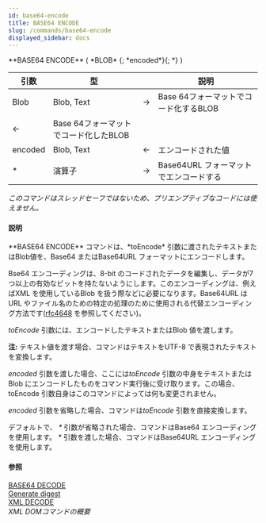 ```yaml
---
id: base64-encode
title: BASE64 ENCODE
slug: /commands/base64-encode
displayed_sidebar: docs
---
```


<!--REF #_command_.BASE64 ENCODE.Syntax-->**BASE64 ENCODE** ( *BLOB* {; *encoded*}{; *} )<!-- END REF-->
<!--REF #_command_.BASE64 ENCODE.Params-->
| 引数 | 型 |  | 説明 |
| --- | --- | --- | --- |
| Blob | Blob, Text | &#8594;  | Base 64フォーマットでコード化するBLOB |
| &#8592; | Base 64フォーマットでコード化したBLOB |
| encoded | Blob, Text | &#8592; | エンコードされた値 |
| * | 演算子 | &#8594;  | Base64URL フォーマットでエンコードする |

<!-- END REF-->

*このコマンドはスレッドセーフではないため、プリエンプティブなコードには使えません。*


#### 説明 

<!--REF #_command_.BASE64 ENCODE.Summary-->**BASE64 ENCODE** コマンドは、*toEncode* 引数に渡されたテキストまたはBlob値を、Base64 またはBase64URL フォーマットにエンコードします。<!-- END REF--> 

Bse64 エンコーディングは、8-bit のコードされたデータを編集し、データが7つ以上の有効なビットを持たないようにします。このエンコーディングは、例えばXML を使用しているBlob を扱う際などに必要になります。Base64URL はURL やファイル名のための特定の処理のために使用される代替エンコーディング方法です([rfc4648](https://tools.ietf.org/html/rfc4648#section-5) を参照してください)。

*toEncode* 引数には、エンコードしたテキストまたはBlob 値を渡します。

**注:** テキスト値を渡す場合、コマンドはテキストをUTF-8 で表現されたテキストを変換します。

*encoded* 引数を渡した場合、ここには*toEncode* 引数の中身をテキストまたはBlob にエンコードしたものをコマンド実行後に受け取ります。この場合、toEncode 引数自身はこのコマンドによっては何も変更されません。

*encoded* 引数を省略した場合、コマンドは*toEncode* 引数を直接変換します。

デフォルトで、 *\** 引数が省略された場合、コマンドはBase64 エンコーディングを使用します。 *\** 引数を渡した場合、コマンドはBase64URL エンコーディングを使用します。

#### 参照 

[BASE64 DECODE](base64-decode.md)  
[Generate digest](generate-digest.md)  
[XML DECODE](xml-decode.md)  
*XML DOMコマンドの概要*  